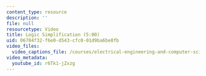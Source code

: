 ```yaml
---
content_type: resource
description: ''
file: null
resourcetype: Video
title: Logic Simplification (5:00)
uid: 06784f32-f6e0-d543-cfc0-01d9ba6be8fb
video_files:
  video_captions_file: /courses/electrical-engineering-and-computer-science/6-004-computation-structures-spring-2017/c4/c4s2/c4s2v4/logic-simplification-5-00-/r6Tk1-jZxzg.vtt
video_metadata:
  youtube_id: r6Tk1-jZxzg
---
```

